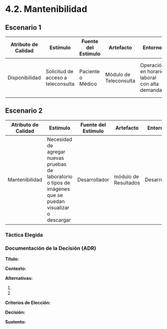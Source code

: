 # 4.2. Mantenibilidad

## Escenario 1
| **Atributo de Calidad** | **Estímulo** | **Fuente del Estímulo** | **Artefacto** | **Entorno** | **Respuesta** | **Medida de Respuestas** |
| ----------------------- | ------------ | ----------------------- | ------------- | ----------- | ------------- | ------------------------ |
| Disponibilidad | Solicitud de acceso a teleconsulta	 | Paciente o Médico | Módulo de Teleconsulta | Operación en horario laboral con alta demanda | Los usuarios pueden acceder sin problemas a las teleconsultas	| El sistema mantiene una disponibilidad del 99.9% anual |

## Escenario 2
| **Atributo de Calidad** | **Estímulo** | **Fuente del Estímulo** | **Artefacto** | **Entorno** | **Respuesta** | **Medida de Respuestas** |
| ----------------------- | ------------ | ----------------------- | ------------- | ----------- | ------------- | ------------------------ |
| Mantenibilidad |Necesidad de agregar nuevas pruebas de laboratorio o tipos de imágenes que se puedan visualizar o descargar |Desarrollador  | módulo de Resultados | Desarrollo | El sistema debe ser fácilmente extensible para incluir nuevos tipos de resultados sin afectar la funcionalidad existente	| Se integran nuevas pruebas e imagenes en menos de 3 dias, se reduce el tiempo de pruebas sin interrumpir funcionalidades existentes |


### Táctica Elegida


### Documentación de la Decisión (ADR)
**Título:**
  

**Contexto:**
  

**Alternativas:**

1. 

2. 

**Criterios de Elección:**
  

**Decisión:**
 
**Sustento:**
  
